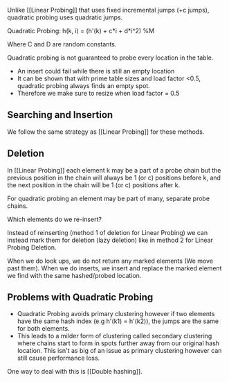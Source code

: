 Unlike [[Linear Probing]] that uses fixed incremental jumps (+c jumps), quadratic probing uses quadratic jumps.

Quadratic Probing: h(k, i) = (h'(k) + c\*i + d\*i^2) %M

Where C and D are random constants.

Quadratic probing is not guaranteed to probe every location in the table.
- An insert could fail while there is still an empty location
- It can be shown that with prime table sizes and load factor <0.5, quadratic probing always finds an empty spot.
- Therefore we make sure to resize when load factor = 0.5

## Searching and Insertion

We follow the same strategy as [[Linear Probing]] for these methods.

## Deletion

In [[Linear Probing]] each element k may be a part of a probe chain but the previous position in the chain will always be 1 (or c) positions before k, and the next position in the chain will be 1 (or c) positions after k.

For quadratic probing an element may be part of many, separate probe chains.

Which elements do we re-insert?

Instead of reinserting (method 1 of deletion for Linear Probing) we can instead mark them for deletion (lazy deletion) like in method 2 for Linear Probing Deletion.

When we do look ups, we do not return any marked elements (We move past them). 
When we do inserts, we insert and replace the marked element we find with the same hashed/probed location.


## Problems with Quadratic Probing

- Quadratic Probing avoids primary clustering however if two elements have the same hash index (e.g h'(k1) = h'(k2)), the jumps are the same for both elements.
- This leads to a milder form of clustering called secondary clustering where chains start to form in spots further away from our original hash location. This isn't as big of an issue as primary clustering however can still cause performance loss.

One way to deal with this is [[Double hashing]].
